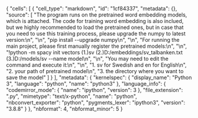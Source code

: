 {
 "cells": [
  {
   "cell_type": "markdown",
   "id": "1cf84337",
   "metadata": {},
   "source": [
    "The program runs on the pretrained word embedding models, which is attached. The code for training word embedding is also inclued, but we highly recommended to load the pretrained ones, but in case that you need to use this training process, please upgrade the numpy to latest version:\n",
    "\n",
    "pip install --upgrade numpy\n",
    "\n",
    "For running the main project, please first manually register the pretrained models:\n",
    "\n",
    "!python -m spacy init vectors (1.)sv (2.)D:/embeddings/sv_talbanken.txt (3.)D:/models/sv --name model\n",
    "\n",
    "You may need to edit the command and execute it:\n",
    "\n",
    "1. sv for Swedish and en for English\n",
    "2. your path of pretrained model\n",
    "3. the directory where you want to save the model"
   ]
  }
 ],
 "metadata": {
  "kernelspec": {
   "display_name": "Python 3",
   "language": "python",
   "name": "python3"
  },
  "language_info": {
   "codemirror_mode": {
    "name": "ipython",
    "version": 3
   },
   "file_extension": ".py",
   "mimetype": "text/x-python",
   "name": "python",
   "nbconvert_exporter": "python",
   "pygments_lexer": "ipython3",
   "version": "3.8.8"
  }
 },
 "nbformat": 4,
 "nbformat_minor": 5
}
